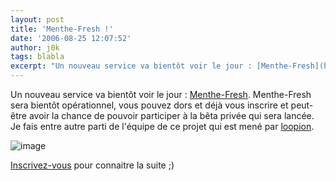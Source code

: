 ```yaml
---
layout: post
title: 'Menthe-Fresh !'
date: '2006-08-25 12:07:52'
author: j0k
tags: blabla
excerpt: "Un nouveau service va bientôt voir le jour : [Menthe-Fresh](http://www.menthe-fresh.com/).     \nMenthe-Fresh sera bientôt opérationnel, vous pouvez dors et déjà vous inscrire et peut-être avoir la chance de pouvoir participer à la bêta privée qui sera lancée.   Je fais entre autre parti de l'équipe de ce projet qui est mené par      …"
---
```


Un nouveau service va bientôt voir le jour : [Menthe-Fresh](http://www.menthe-fresh.com/).
Menthe-Fresh sera bientôt opérationnel, vous pouvez dors et déjà vous inscrire et peut-être avoir la chance de pouvoir participer à la bêta privée qui sera lancée.   Je fais entre autre parti de l'équipe de ce projet qui est mené par [loopion](http://blog.loopion.com/).

 ![image](https://www.menthe-fresh.com/images/logo_menthe-fresh.gif)

[Inscrivez-vous](http://www.menthe-fresh.com/) pour connaitre la suite ;)
